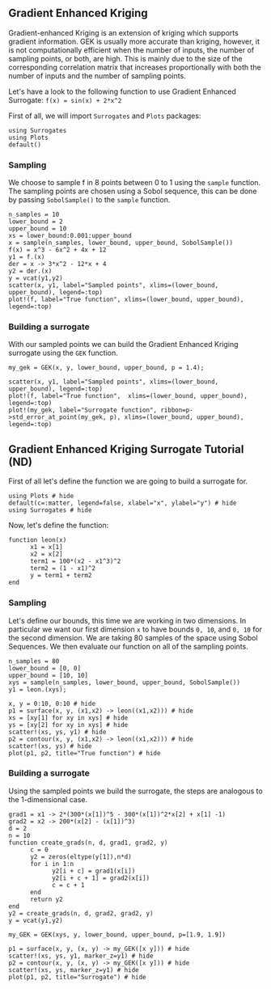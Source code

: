 ## Gradient Enhanced Kriging

Gradient-enhanced Kriging is an extension of kriging which supports gradient information. GEK is usually more accurate than kriging, however, it is not computationally efficient when the number of inputs, the number of sampling points, or both, are high. This is mainly due to the size of the corresponding correlation matrix that increases proportionally with both the number of inputs and the number of sampling points.

Let's have a look to the following function to use Gradient Enhanced Surrogate:
``f(x) = sin(x) + 2*x^2``

First of all, we will import `Surrogates` and `Plots` packages:

```@example GEK1D
using Surrogates
using Plots
default()
```

### Sampling

We choose to sample f in 8 points between 0 to 1 using the `sample` function. The sampling points are chosen using a Sobol sequence, this can be done by passing `SobolSample()` to the `sample` function.

```@example GEK1D
n_samples = 10
lower_bound = 2
upper_bound = 10
xs = lower_bound:0.001:upper_bound
x = sample(n_samples, lower_bound, upper_bound, SobolSample())
f(x) = x^3 - 6x^2 + 4x + 12
y1 = f.(x)
der = x -> 3*x^2 - 12*x + 4
y2 = der.(x)
y = vcat(y1,y2)
scatter(x, y1, label="Sampled points", xlims=(lower_bound, upper_bound), legend=:top)
plot!(f, label="True function", xlims=(lower_bound, upper_bound), legend=:top)
```

### Building a surrogate

With our sampled points we can build the Gradient Enhanced Kriging surrogate using the `GEK` function.

```@example GEK1D
my_gek = GEK(x, y, lower_bound, upper_bound, p = 1.4);
```
```@example @GEK1D
scatter(x, y1, label="Sampled points", xlims=(lower_bound, upper_bound), legend=:top)
plot!(f, label="True function",  xlims=(lower_bound, upper_bound), legend=:top)
plot!(my_gek, label="Surrogate function", ribbon=p->std_error_at_point(my_gek, p), xlims=(lower_bound, upper_bound), legend=:top)
```


## Gradient Enhanced Kriging Surrogate Tutorial (ND)

First of all let's define the function we are going to build a surrogate for.

```@example GEK_ND
using Plots # hide
default(c=:matter, legend=false, xlabel="x", ylabel="y") # hide
using Surrogates # hide
```

Now, let's define the function:

```@example GEK_ND
function leon(x)
      x1 = x[1]
      x2 = x[2]
      term1 = 100*(x2 - x1^3)^2
      term2 = (1 - x1)^2
      y = term1 + term2
end
```

### Sampling

Let's define our bounds, this time we are working in two dimensions. In particular we want our first dimension `x` to have bounds `0, 10`, and `0, 10` for the second dimension. We are taking 80 samples of the space using Sobol Sequences. We then evaluate our function on all of the sampling points.

```@example GEK_ND
n_samples = 80
lower_bound = [0, 0]
upper_bound = [10, 10]
xys = sample(n_samples, lower_bound, upper_bound, SobolSample())
y1 = leon.(xys);
```

```@example GEK_ND
x, y = 0:10, 0:10 # hide
p1 = surface(x, y, (x1,x2) -> leon((x1,x2))) # hide
xs = [xy[1] for xy in xys] # hide
ys = [xy[2] for xy in xys] # hide
scatter!(xs, ys, y1) # hide
p2 = contour(x, y, (x1,x2) -> leon((x1,x2))) # hide
scatter!(xs, ys) # hide
plot(p1, p2, title="True function") # hide
```

### Building a surrogate
Using the sampled points we build the surrogate, the steps are analogous to the 1-dimensional case.

```@example GEK_ND
grad1 = x1 -> 2*(300*(x[1])^5 - 300*(x[1])^2*x[2] + x[1] -1)
grad2 = x2 -> 200*(x[2] - (x[1])^3)
d = 2
n = 10
function create_grads(n, d, grad1, grad2, y)
      c = 0
      y2 = zeros(eltype(y[1]),n*d)
      for i in 1:n
            y2[i + c] = grad1(x[i])
            y2[i + c + 1] = grad2(x[i])
            c = c + 1
      end
      return y2
end
y2 = create_grads(n, d, grad2, grad2, y)
y = vcat(y1,y2)
```

```@example GEK_ND
my_GEK = GEK(xys, y, lower_bound, upper_bound, p=[1.9, 1.9])
```

```@example GEK_ND
p1 = surface(x, y, (x, y) -> my_GEK([x y])) # hide
scatter!(xs, ys, y1, marker_z=y1) # hide
p2 = contour(x, y, (x, y) -> my_GEK([x y])) # hide
scatter!(xs, ys, marker_z=y1) # hide
plot(p1, p2, title="Surrogate") # hide
```
